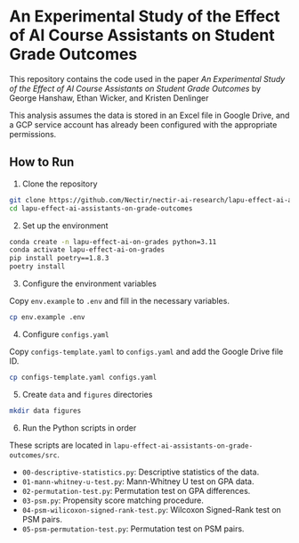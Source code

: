 # An Experimental Study of the Effect of AI Course Assistants on Student Grade Outcomes

This repository contains the code used in the paper *An Experimental Study of the Effect of AI Course Assistants on Student Grade Outcomes* by George Hanshaw, Ethan Wicker, and Kristen Denlinger

This analysis assumes the data is stored in an Excel file in Google Drive, and a GCP service account has already been configured with the appropriate permissions.

## How to Run

1. Clone the repository

```bash
git clone https://github.com/Nectir/nectir-ai-research/lapu-effect-ai-assistants-on-grade-outcomes.git
cd lapu-effect-ai-assistants-on-grade-outcomes
```

2. Set up the environment

```bash
conda create -n lapu-effect-ai-on-grades python=3.11
conda activate lapu-effect-ai-on-grades
pip install poetry==1.8.3
poetry install
```

3. Configure the environment variables

Copy `env.example` to `.env` and fill in the necessary variables.

```bash
cp env.example .env
```

4. Configure `configs.yaml`

Copy `configs-template.yaml` to `configs.yaml` and add the Google Drive file ID.

```bash
cp configs-template.yaml configs.yaml
```

5. Create `data` and `figures` directories

```bash
mkdir data figures 
```

6. Run the Python scripts in order

These scripts are located in `lapu-effect-ai-assistants-on-grade-outcomes/src`.

- `00-descriptive-statistics.py`: Descriptive statistics of the data.
- `01-mann-whitney-u-test.py`: Mann-Whitney U test on GPA data.
- `02-permutation-test.py`: Permutation test on GPA differences.
- `03-psm.py`: Propensity score matching procedure.
- `04-psm-wilicoxon-signed-rank-test.py`: Wilcoxon Signed-Rank test on PSM pairs.
- `05-psm-permutation-test.py`: Permutation test on PSM pairs.
